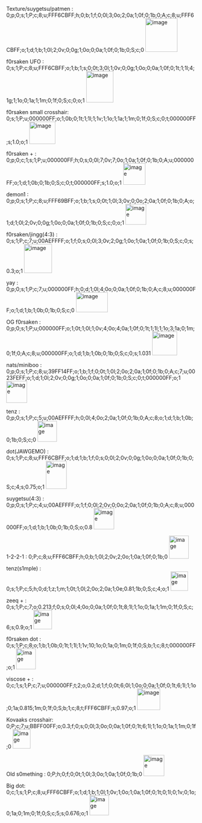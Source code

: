 Texture/suygetsu/patmen : 0;p;0;s;1;P;c;8;u;FFF6CBFF;h;0;b;1;f;0;0l;3;0o;2;0a;1;0f;0;1b;0;A;c;8;u;FFF6CBFF;o;1;d;1;b;1;0l;2;0v;0;0g;1;0o;0;0a;1;0f;0;1b;0;S;c;0
<img width="85" height="89" alt="image" src="https://github.com/user-attachments/assets/69423aeb-bb88-4c3f-a302-a3fdd92ac1bf" />

f0rsaken UFO : 0;s;1;P;c;8;u;FFF6CBFF;o;1;b;1;s;0;0t;3;0l;1;0v;0;0g;1;0o;0;0a;1;0f;0;1t;1;1l;4;1g;1;1o;0;1a;1;1m;0;1f;0;S;c;0;o;1
<img width="72" height="83" alt="image" src="https://github.com/user-attachments/assets/93c2c183-f777-4bbf-965a-ea76d189d3b4" />

f0rsaken small crosshair: 0;s;1;P;u;000000FF;o;1;0b;0;1t;1;1l;1;1v;1;1o;1;1a;1;1m;0;1f;0;S;c;0;t;000000FF;s;1.0;o;1
<img width="69" height="59" alt="image" src="https://github.com/user-attachments/assets/b7341c29-95a2-4bf0-8c91-2f035b1765de" />

f0rsaken + : 0;p;0;c;1;s;1;P;u;000000FF;h;0;s;0;0l;7;0v;7;0o;1;0a;1;0f;0;1b;0;A;u;000000FF;o;1;d;1;0b;0;1b;0;S;c;0;t;000000FF;s;1.0;o;1
<img width="59" height="57" alt="image" src="https://github.com/user-attachments/assets/121efb16-0441-4967-807b-4e927b3514b2" />

demon1 : 0;p;0;s;1;P;c;8;u;FFF69BFF;o;1;b;1;s;0;0t;1;0l;3;0v;0;0o;2;0a;1;0f;0;1b;0;A;o;1;d;1;0l;2;0v;0;0g;1;0o;0;0a;1;0f;0;1b;0;S;c;0;o;1
<img width="55" height="55" alt="image" src="https://github.com/user-attachments/assets/e6dfa9e9-9131-4679-9446-f93884c0a175" />

f0rsaken/jingg(4:3) : 0;s;1;P;c;7;u;00AEFFFF;o;1;f;0;s;0;0l;3;0v;2;0g;1;0o;1;0a;1;0f;0;1b;0;S;c;0;s;0.3;o;1
<img width="74" height="77" alt="image" src="https://github.com/user-attachments/assets/7a148d04-3191-4f62-827c-99a43c11f031" />

yay : 0;p;0;s;1;P;c;7;u;000000FF;h;0;d;1;0l;4;0o;0;0a;1;0f;0;1b;0;A;c;8;u;000000FF;o;1;d;1;b;1;0b;0;1b;0;S;c;0
<img width="84" height="53" alt="image" src="https://github.com/user-attachments/assets/0f7d2946-196d-4375-ab20-4d66b3ee3911" />

OG f0rsaken : 0;p;0;s;1;P;u;000000FF;o;1;0t;1;0l;1;0v;4;0o;4;0a;1;0f;0;1t;1;1l;1;1o;3;1a;0;1m;0;1f;0;A;c;8;u;000000FF;o;1;d;1;b;1;0b;0;1b;0;S;c;0;s;1.031
<img width="66" height="63" alt="image" src="https://github.com/user-attachments/assets/412c1c0d-900a-4ae4-ad75-7bb2e5248480" />

nats/miniboo : 0;p;0;s;1;P;c;8;u;39FF14FF;o;1;b;1;f;0;0t;1;0l;2;0o;2;0a;1;0f;0;1b;0;A;c;7;u;0023FEFF;o;1;d;1;0l;2;0v;0;0g;1;0o;0;0a;1;0f;0;1b;0;S;c;0;t;000000FF;o;1
<img width="55" height="58" alt="image" src="https://github.com/user-attachments/assets/eae22a9c-e087-4740-91d4-5b332806bdcc" />

tenz : 0;p;0;s;1;P;c;5;u;00AEFFFF;h;0;0l;4;0o;2;0a;1;0f;0;1b;0;A;c;8;o;1;d;1;b;1;0b;0;1b;0;S;c;0
<img width="51" height="55" alt="image" src="https://github.com/user-attachments/assets/ccb7fe9f-02cb-4924-b08b-3a255252cd4b" />

dot(JAWGEMO) : 0;s;1;P;c;8;u;FFF6CBFF;o;1;d;1;b;1;f;0;s;0;0l;2;0v;0;0g;1;0o;0;0a;1;0f;0;1b;0;S;c;4;s;0.75;o;1
<img width="55" height="74" alt="image" src="https://github.com/user-attachments/assets/51cdc3c9-f0c4-4af0-ade7-1633a127df29" />

suygetsu(4:3) : 0;p;0;s;1;P;c;4;u;00AEFFFF;o;1;f;0;0l;2;0v;0;0o;2;0a;1;0f;0;1b;0;A;c;8;u;000000FF;o;1;d;1;b;1;0b;0;1b;0;S;o;0.8
<img width="54" height="56" alt="image" src="https://github.com/user-attachments/assets/902f1686-9b17-45cb-ab3e-15a1e8835f68" />

1-2-2-1 : 0;P;c;8;u;FFF6CBFF;h;0;b;1;0l;2;0v;2;0o;1;0a;1;0f;0;1b;0
<img width="52" height="61" alt="image" src="https://github.com/user-attachments/assets/d97d6e24-15fd-47a2-b1eb-6a15f8fde6de" />

tenz(s1mple) : 0;s;1;P;c;5;h;0;d;1;z;1;m;1;0t;1;0l;2;0o;2;0a;1;0e;0.81;1b;0;S;c;4;o;1
<img width="46" height="51" alt="image" src="https://github.com/user-attachments/assets/5ede516a-3ed5-4349-b6b0-43b312814ae3" />

zeeq + : 0;s;1;P;c;7;o;0.213;f;0;s;0;0l;4;0o;0;0a;1;0f;0;1t;8;1l;1;1o;0;1a;1;1m;0;1f;0;S;c;6;s;0.9;o;1
<img width="49" height="51" alt="image" src="https://github.com/user-attachments/assets/760e9204-8161-418a-8a06-bbd545993a9f" />

f0rsaken dot : 0;s;1;P;c;8;o;1;b;1;0b;0;1t;1;1l;1;1v;10;1o;0;1a;0;1m;0;1f;0;S;b;1;c;8;t;000000FF;o;1
<img width="52" height="55" alt="image" src="https://github.com/user-attachments/assets/433bd814-568d-4f21-b8fe-4b88689aa9d9" />

viscose + : 0;c;1;s;1;P;c;7;u;000000FF;t;2;o;0.2;d;1;f;0;0t;6;0l;1;0o;0;0a;1;0f;0;1t;6;1l;1;1o;0;1a;0.815;1m;0;1f;0;S;b;1;c;8;t;FFF6CBFF;s;0.97;o;1
<img width="61" height="57" alt="image" src="https://github.com/user-attachments/assets/1b80bf1c-3635-465e-bc4a-c6c4ad320f20" />

Kovaaks crosshair: 0;P;c;7;u;BBFF00FF;o;0.3;f;0;s;0;0l;3;0o;0;0a;1;0f;0;1t;6;1l;1;1o;0;1a;1;1m;0;1f;0
<img width="47" height="51" alt="image" src="https://github.com/user-attachments/assets/591013f8-591e-400e-acf3-358935b497cf" />

Old s0mething : 0;P;h;0;f;0;0t;1;0l;3;0o;1;0a;1;0f;0;1b;0
<img width="55" height="56" alt="image" src="https://github.com/user-attachments/assets/45f7ae8f-5abd-4e4c-a1d8-2d67763784b7" />

Big dot: 0;c;1;s;1;P;c;8;u;FFF6CBFF;o;1;d;1;b;1;0l;1;0v;1;0o;1;0a;1;0f;0;1t;0;1l;0;1v;0;1o;0;1a;0;1m;0;1f;0;S;c;5;s;0.676;o;1
<img width="51" height="53" alt="image" src="https://github.com/user-attachments/assets/cb696ccc-c6b9-4dd5-b6fe-1f85c84316aa" />








